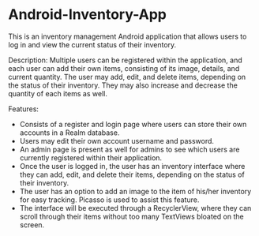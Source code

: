 # Android-Inventory-App

This is an inventory management Android application that allows users to log in and view the current status of their inventory.

Description:
Multiple users can be registered within the application, and each user can add their own items, consisting of its image, details, and current quantity. 
The user may add, edit, and delete items, depending on the status of their inventory. They may also increase and decrease the quantity of each items as well.

Features:
- Consists of a register and login page where users can store their own accounts in a Realm database. 
- Users may edit their own account username and password.
- An admin page is present as well for admins to see which users are currently registered within their application. 
- Once the user is logged in, the user has an inventory interface where they can add, edit, and delete their items, depending on the status of their inventory.
- The user has an option to add an image to the item of his/her inventory for easy tracking. Picasso is used to assist this feature. 
- The interface will be executed through a RecyclerView, where they can scroll through their items without too many TextViews bloated on the screen. 
